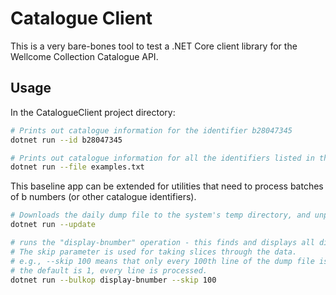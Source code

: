 # Catalogue Client

This is a very bare-bones tool to test a .NET Core client library for the Wellcome Collection Catalogue API.

## Usage

In the CatalogueClient project directory:

```bash
# Prints out catalogue information for the identifier b28047345
dotnet run --id b28047345

# Prints out catalogue information for all the identifiers listed in the file
dotnet run --file examples.txt
```

This baseline app can be extended for utilities that need to process batches of b numbers (or other catalogue identifiers).

```bash
# Downloads the daily dump file to the system's temp directory, and unpacks it.
dotnet run --update

# runs the "display-bnumber" operation - this finds and displays all digitised b numbers.
# The skip parameter is used for taking slices through the data. 
# e.g., --skip 100 means that only every 100th line of the dump file is processed.
# the default is 1, every line is processed.
dotnet run --bulkop display-bnumber --skip 100
```